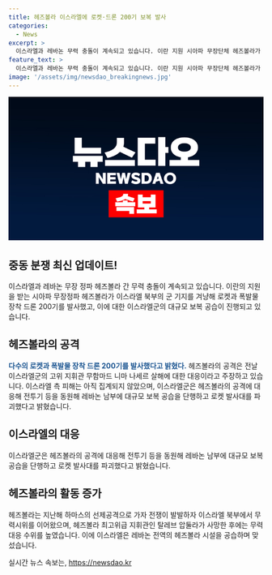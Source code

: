 ```yaml
---
title: 헤즈볼라 이스라엘에 로켓·드론 200기 보복 발사
categories:
  - News
excerpt: >
  이스라엘과 레바논 무력 충돌이 계속되고 있습니다. 이란 지원 시아파 무장단체 헤즈볼라가 이스라엘 북부 기지를 공격했습니다. 헤즈볼라는 전날 이스라엘군 지휘관의 사망에 대한 보복이라고 주장하며 로켓과 폭탄을 발사했습니다. 이에 이스라엘군은 대규모 보복 공습을 실시하고 헤즈볼라의 발사대를 파괴했습니다. 최근 이스라엘과 헤즈볼라 간의 갈등은 심화되고 있는 가운데, 국제 사회의 중재와 긴장 완화가 요구되고 있습니다. (150자)
feature_text: >
  이스라엘과 레바논 무력 충돌이 계속되고 있습니다. 이란 지원 시아파 무장단체 헤즈볼라가 이스라엘 북부 기지를 공격했습니다. 헤즈볼라는 전날 이스라엘군 지휘관의 사망에 대한 보복이라고 주장하며 로켓과 폭탄을 발사했습니다. 이에 이스라엘군은 대규모 보복 공습을 실시하고 헤즈볼라의 발사대를 파괴했습니다. 최근 이스라엘과 헤즈볼라 간의 갈등은 심화되고 있는 가운데, 국제 사회의 중재와 긴장 완화가 요구되고 있습니다. (150자)
image: '/assets/img/newsdao_breakingnews.jpg'
---
```


<p><img src="/assets/img/newsdao_breakingnews.jpg" alt="ranknews 속보" /></p>

<h2 data-ke-size="size26">중동 분쟁 최신 업데이트!</h2>

<p data-ke-size="size16">이스라엘과 레바논 무장 정파 헤즈볼라 간 무력 충돌이 계속되고 있습니다. 이란의 지원을 받는 시아파 무장정파 헤즈볼라가 이스라엘 북부의 군 기지를 겨냥해 로켓과 폭발물 장착 드론 200기를 발사했고, 이에 대한 이스라엘군의 대규모 보복 공습이 진행되고 있습니다.</p>

<h2 data-ke-size="size24">헤즈볼라의 공격</h2>

<p data-ke-size="size16"><b><span style="color: #1a5490;">다수의 로켓과 폭발물 장착 드론 200기를 발사했다고 밝혔다.</span></b> 헤즈볼라의 공격은 전날 이스라엘군의 고위 지휘관 무함마드 니마 나세르 살해에 대한 대응이라고 주장하고 있습니다. 이스라엘 측 피해는 아직 집계되지 않았으며, 이스라엘군은 헤즈볼라의 공격에 대응해 전투기 등을 동원해 레바논 남부에 대규모 보복 공습을 단행하고 로켓 발사대를 파괴했다고 밝혔습니다.</p>

<h2 data-ke-size="size24">이스라엘의 대응</h2>

<p data-ke-size="size16">이스라엘군은 헤즈볼라의 공격에 대응해 전투기 등을 동원해 레바논 남부에 대규모 보복 공습을 단행하고 로켓 발사대를 파괴했다고 밝혔습니다.</p>

<h2 data-ke-size="size24">헤즈볼라의 활동 증가</h2>

<p data-ke-size="size16">헤즈볼라는 지난해 하마스의 선제공격으로 가자 전쟁이 발발하자 이스라엘 북부에서 무력시위를 이어왔으며, 헤즈볼라 최고위급 지휘관인 탈레브 압둘라가 사망한 후에는 무력 대응 수위를 높였습니다. 이에 이스라엘은 레바논 전역의 헤즈볼라 시설을 공습하며 맞섰습니다.</p>
실시간 뉴스 속보는, <a href="https://newsdao.kr" rel="dofollow">https://newsdao.kr</a>


